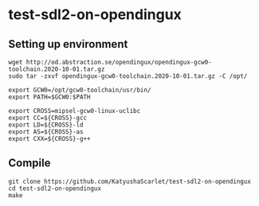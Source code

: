 # test-sdl2-on-opendingux

## Setting up environment

```shell
wget http://od.abstraction.se/opendingux/opendingux-gcw0-toolchain.2020-10-01.tar.gz
sudo tar -zxvf opendingux-gcw0-toolchain.2020-10-01.tar.gz -C /opt/

export GCW0=/opt/gcw0-toolchain/usr/bin/
export PATH=$GCW0:$PATH

export CROSS=mipsel-gcw0-linux-uclibc
export CC=${CROSS}-gcc
export LD=${CROSS}-ld
export AS=${CROSS}-as
export CXX=${CROSS}-g++
```

## Compile

```shell
git clone https://github.com/KatyushaScarlet/test-sdl2-on-opendingux
cd test-sdl2-on-opendingux
make
```